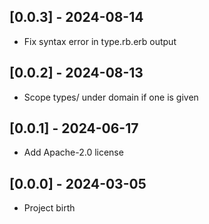 ## [0.0.3] - 2024-08-14

- Fix syntax error in type.rb.erb output

## [0.0.2] - 2024-08-13

- Scope types/ under domain if one is given

## [0.0.1] - 2024-06-17

- Add Apache-2.0 license

## [0.0.0] - 2024-03-05

- Project birth
